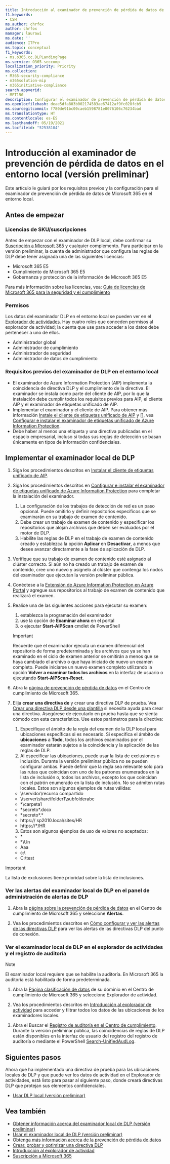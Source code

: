 ```yaml
---
title: Introducción al examinador de prevención de pérdida de datos de Microsoft 365 en el entorno local (versión preliminar)
f1.keywords:
- CSH
ms.author: chrfox
author: chrfox
manager: laurawi
ms.date: ''
audience: ITPro
ms.topic: conceptual
f1_keywords:
- ms.o365.cc.DLPLandingPage
ms.service: O365-seccomp
localization_priority: Priority
ms.collection:
- M365-security-compliance
- m365solution-mip
- m365initiative-compliance
search.appverid:
- MET150
description: Configurar el examinador de prevención de pérdida de datos de Microsoft 365 en el entorno local
ms.openlocfilehash: deae5dfa803b002174583ae67412af9fc028fcb9
ms.sourcegitcommit: f780de91bc00caeb1598781e0076106c76234bad
ms.translationtype: HT
ms.contentlocale: es-ES
ms.lasthandoff: 05/19/2021
ms.locfileid: "52538104"
---
```

# <a name="get-started-with-the-data-loss-prevention-on-premises-scanner-preview"></a>Introducción al examinador de prevención de pérdida de datos en el entorno local (versión preliminar)

Este artículo le guiará por los requisitos previos y la configuración para el examinador de prevención de pérdida de datos de Microsoft 365 en el entorno local.

## <a name="before-you-begin"></a>Antes de empezar

### <a name="skusubscriptions-licensing"></a>Licencias de SKU/suscripciones

Antes de empezar con el examinador de DLP local, debe confirmar su [Suscripción a Microsoft 365](https://www.microsoft.com/microsoft-365/compare-microsoft-365-enterprise-plans?rtc=1) y cualquier complemento. Para participar en la versión preliminar, la cuenta de administrador que configura las reglas de DLP debe tener asignada una de las siguientes licencias:

- Microsoft 365 E5
- Cumplimiento de Microsoft 365 E5
- Gobernanza y protección de la información de Microsoft 365 E5 


Para más información sobre las licencias, vea: [Guía de licencias de Microsoft 365 para la seguridad y el cumplimiento](/office365/servicedescriptions/microsoft-365-service-descriptions/microsoft-365-tenantlevel-services-licensing-guidance/microsoft-365-security-compliance-licensing-guidance)

### <a name="permissions"></a>Permisos


Los datos del examinador DLP en el entorno local se pueden ver en el [Explorador de actividades](data-classification-activity-explorer.md). Hay cuatro roles que conceden permisos al explorador de actividad; la cuenta que use para acceder a los datos debe pertenecer a uno de ellos.

- Administrador global
- Administrador de cumplimiento
- Administrador de seguridad
- Administrador de datos de cumplimiento

### <a name="dlp-on-premises-scanner-prerequisites"></a>Requisitos previos del examinador de DLP en el entorno local

- El examinador de Azure Information Protection (AIP) implementa la coincidencia de directiva DLP y el cumplimiento de la directiva. El examinador se instala como parte del cliente de AIP, por lo que la instalación debe cumplir todos los requisitos previos para AIP, el cliente AIP y el examinador de etiquetas unificado de AIP.
- Implementar el examinador y el cliente de AIP. Para obtener más información [Instale el cliente de etiquetas unificado de AIP](/azure/information-protection/rms-client/install-unifiedlabelingclient-app) y [], vea [Configurar e instalar el examinador de etiquetas unificado de Azure Information Protection](/azure/information-protection/deploy-aip-scanner-configure-install).
- Debe haber al menos una etiqueta y una directiva publicadas en el espacio empresarial, incluso si todas sus reglas de detección se basan únicamente en tipos de información confidenciales.

## <a name="deploy-the-dlp-on-premises-scanner"></a>Implementar el examinador local de DLP

1. Siga los procedimientos descritos en [Instalar el cliente de etiquetas unificado de AIP](/azure/information-protection/rms-client/install-unifiedlabelingclient-app). 
2. Siga los procedimientos descritos en [Configurar e instalar el examinador de etiquetas unificado de Azure Information Protection](/azure/information-protection/deploy-aip-scanner-configure-install) para completar la instalación del examinador.
    1. La configuración de los trabajos de detección de red es un paso opcional. Puede omitirlo y definir repositorios específicos que se examinarán en su trabajo de examen de contenido.
    2. Debe crear un trabajo de examen de contenido y especificar los repositorios que alojan archivos que deben ser evaluados por el motor de DLP.
    3. Habilite las reglas de DLP en el trabajo de examen de contenido creado y establezca la opción **Aplicar** en **Desactivar**, a menos que desee avanzar directamente a la fase de aplicación de DLP.
3. Verifique que su trabajo de examen de contenido esté asignado al clúster correcto. Si aún no ha creado un trabajo de examen de contenido, cree uno nuevo y asígnelo al clúster que contenga los nodos del examinador que ejecutan la versión preliminar pública.

4. Conéctese a la [Extensión de Azure Information Protection en Azure Portal](https://portal.azure.com/#blade/Microsoft_Azure_InformationProtection/DataClassGroupEditBlade/scannerProfilesBlade) y agregue sus repositorios al trabajo de examen de contenido que realizará el examen.

5. Realice una de las siguientes acciones para ejecutar su examen:
    1. establezca la programación del examinador
    1. use la opción de **Examinar ahora** en el portal
    1. o ejecutar **Start-AIPScan** cmdlet de PowerShell

   > [!IMPORTANT]
   > Recuerde que el examinador ejecuta un examen diferencial del repositorio de forma predeterminada y los archivos que ya se han examinado en el ciclo de examen anterior se omitirán a menos que se haya cambiado el archivo o que haya iniciado de nuevo un examen completo. Puede iniciarse un nuevo examen completo utilizando la opción **Volver a examinar todos los archivos** en la interfaz de usuario o ejecutando **Start-AIPScan-Reset**.

6.  Abra la [página de prevención de pérdida de datos](https://compliance.microsoft.com/datalossprevention?viewid=policies) en el Centro de cumplimiento de Microsoft 365.

7. Elija **crear una directiva de** y crear una directiva DLP de prueba. Vea [Crear una directiva DLP desde una plantilla](create-a-dlp-policy-from-a-template.md) si necesita ayuda para crear una directiva. Asegúrese de ejecutarlo en prueba hasta que se sienta cómodo con esta característica. Use estos parámetros para la directiva:
    1. Especifique el ámbito de la regla del examen de la DLP local para ubicaciones específicas si es necesario. Si especifica el ámbito de **ubicaciones** a **Todo**, todos los archivos examinados por el examinador estarán sujetos a la coincidencia y la aplicación de las reglas de DLP.
    1. Al especificar las ubicaciones, puede usar la lista de exclusiones o inclusión. Durante la versión preliminar pública no se pueden configurar ambas. Puede definir que la regla sea relevante solo para las rutas que coincidan con uno de los patrones enumerados en la lista de inclusión o, todos los archivos, excepto los que coincidan con el patrón enumerado en la lista de inclusión. No se admiten rutas locales. Estos son algunos ejemplos de rutas válidas:
      - \\\servidor\recurso compartido
      - \\\server\share\folder1\subfolderabc
      - \*\\carpeta1
      - \*secreto\*.docx
      - \*secreto\*.\*
      - https:// sp2010.local/sites/HR
      - https://\*/HR 
    3. Estos son algunos ejemplos de uso de valores no aceptados:
      - \*
      - \*\\Un
      - Aaa
      - c:\
      - C:\test

> [!IMPORTANT]
> La lista de exclusiones tiene prioridad sobre la lista de inclusiones.

### <a name="viewing-dlp-on-premises-scanner-alerts-in-dlp-alerts-management-dashboard"></a>Ver las alertas del examinador local de DLP en el panel de administración de alertas de DLP

1. Abra la [página sobre la prevención de pérdida de datos](https://compliance.microsoft.com/datalossprevention?viewid=policies) en el Centro de cumplimiento de Microsoft 365 y seleccione **Alertas**.

2. Vea los procedimientos descritos en [Cómo configurar y ver las alertas de las directivas DLP](dlp-configure-view-alerts-policies.md) para ver las alertas de las directivas DLP del punto de conexión.

### <a name="viewing-dlp-on-premises-scanner-in-activity-explorer-and-audit-log"></a>Ver el examinador local de DLP en el explorador de actividades y el registro de auditoría

> [!NOTE]
> El examinador local requiere que se habilite la auditoría. En Microsoft 365 la auditoría está habilitada de forma predeterminada.

1. Abra la [Página clasificación de datos](https://compliance.microsoft.com/dataclassification?viewid=overview) de su dominio en el Centro de cumplimiento de Microsoft 365 y seleccione Explorador de actividad.

2. Vea los procedimientos descritos en [Introducción al explorador de actividad](data-classification-activity-explorer.md) para acceder y filtrar todos los datos de las ubicaciones de los examinadores locales.

3. Abra el Buscar el [Registro de auditoría en el Centro de cumplimiento](https://security.microsoft.com/auditlogsearch). Durante la versión preliminar pública, las coincidencias de reglas de DLP están disponibles en la interfaz de usuario del registro del registro de auditoría o mediante el PowerShell [Search-UnifiedAudLog](/powershell/module/exchange/search-unifiedauditlog?view=exchange-ps). 


## <a name="next-steps"></a>Siguientes pasos
Ahora que ha implementado una directiva de prueba para las ubicaciones locales de DLP y que puede ver los datos de actividad en el Explorador de actividades, está listo para pasar al siguiente paso, donde creará directivas DLP que protejan sus elementos confidenciales.

- [Usar DLP local (versión preliminar)](dlp-on-premises-scanner-use.md)

## <a name="see-also"></a>Vea también

- [Obtener información acerca del examinador local de DLP (versión preliminar)](dlp-on-premises-scanner-learn.md)
- [Usar el examinador local de DLP (versión preliminar)](dlp-on-premises-scanner-use.md)
- [Obtenga más información acerca de la prevención de pérdida de datos](dlp-learn-about-dlp.md)
- [Crear, probar y optimizar una directiva DLP](create-test-tune-dlp-policy.md)
- [Introducción al explorador de actividad](data-classification-activity-explorer.md)
- [Suscripción a Microsoft 365](https://www.microsoft.com/microsoft-365/compare-microsoft-365-enterprise-plans?rtc=1)